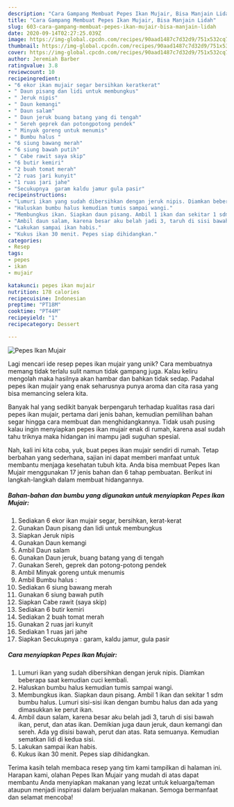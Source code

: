 ```yaml
---
description: "Cara Gampang Membuat Pepes Ikan Mujair, Bisa Manjain Lidah"
title: "Cara Gampang Membuat Pepes Ikan Mujair, Bisa Manjain Lidah"
slug: 603-cara-gampang-membuat-pepes-ikan-mujair-bisa-manjain-lidah
date: 2020-09-14T02:27:25.039Z
image: https://img-global.cpcdn.com/recipes/90aad1487c7d32d9/751x532cq70/pepes-ikan-mujair-foto-resep-utama.jpg
thumbnail: https://img-global.cpcdn.com/recipes/90aad1487c7d32d9/751x532cq70/pepes-ikan-mujair-foto-resep-utama.jpg
cover: https://img-global.cpcdn.com/recipes/90aad1487c7d32d9/751x532cq70/pepes-ikan-mujair-foto-resep-utama.jpg
author: Jeremiah Barber
ratingvalue: 3.8
reviewcount: 10
recipeingredient:
- "6 ekor ikan mujair segar bersihkan keratkerat"
- " Daun pisang dan lidi untuk membungkus"
- " Jeruk nipis"
- " Daun kemangi"
- " Daun salam"
- " Daun jeruk buang batang yang di tengah"
- " Sereh geprek dan potongpotong pendek"
- " Minyak goreng untuk menumis"
- " Bumbu halus "
- "6 siung bawang merah"
- "6 siung bawah putih"
- " Cabe rawit saya skip"
- "6 butir kemiri"
- "2 buah tomat merah"
- "2 ruas jari kunyit"
- "1 ruas jari jahe"
- "Secukupnya  garam kaldu jamur gula pasir"
recipeinstructions:
- "Lumuri ikan yang sudah dibersihkan dengan jeruk nipis. Diamkan beberapa saat kemudian cuci kembali."
- "Haluskan bumbu halus kemudian tumis sampai wangi."
- "Membungkus ikan. Siapkan daun pisang. Ambil 1 ikan dan sekitar 1 sdm bumbu halus. Lumuri sisi-sisi ikan dengan bumbu halus dan ada yang dimasukkan ke perut ikan."
- "Ambil daun salam, karena besar aku belah jadi 3, taruh di sisi bawah ikan, perut, dan atas ikan. Demikian juga daun jeruk, daun kemangi dan sereh. Ada yg disisi bawah, perut dan atas. Rata semuanya. Kemudian sematkan lidi di kedua sisi."
- "Lakukan sampai ikan habis."
- "Kukus ikan 30 menit. Pepes siap dihidangkan."
categories:
- Resep
tags:
- pepes
- ikan
- mujair

katakunci: pepes ikan mujair 
nutrition: 178 calories
recipecuisine: Indonesian
preptime: "PT18M"
cooktime: "PT44M"
recipeyield: "1"
recipecategory: Dessert

---
```



![Pepes Ikan Mujair](https://img-global.cpcdn.com/recipes/90aad1487c7d32d9/751x532cq70/pepes-ikan-mujair-foto-resep-utama.jpg)

Lagi mencari ide resep pepes ikan mujair yang unik? Cara membuatnya memang tidak terlalu sulit namun tidak gampang juga. Kalau keliru mengolah maka hasilnya akan hambar dan bahkan tidak sedap. Padahal pepes ikan mujair yang enak seharusnya punya aroma dan cita rasa yang bisa memancing selera kita.



Banyak hal yang sedikit banyak berpengaruh terhadap kualitas rasa dari pepes ikan mujair, pertama dari jenis bahan, kemudian pemilihan bahan segar hingga cara membuat dan menghidangkannya. Tidak usah pusing kalau ingin menyiapkan pepes ikan mujair enak di rumah, karena asal sudah tahu triknya maka hidangan ini mampu jadi suguhan spesial.


Nah, kali ini kita coba, yuk, buat pepes ikan mujair sendiri di rumah. Tetap berbahan yang sederhana, sajian ini dapat memberi manfaat untuk membantu menjaga kesehatan tubuh kita. Anda bisa membuat Pepes Ikan Mujair menggunakan 17 jenis bahan dan 6 tahap pembuatan. Berikut ini langkah-langkah dalam membuat hidangannya.

<!--inarticleads1-->

##### Bahan-bahan dan bumbu yang digunakan untuk menyiapkan Pepes Ikan Mujair:

1. Sediakan 6 ekor ikan mujair segar, bersihkan, kerat-kerat
1. Gunakan  Daun pisang dan lidi untuk membungkus
1. Siapkan  Jeruk nipis
1. Gunakan  Daun kemangi
1. Ambil  Daun salam
1. Gunakan  Daun jeruk, buang batang yang di tengah
1. Gunakan  Sereh, geprek dan potong-potong pendek
1. Ambil  Minyak goreng untuk menumis
1. Ambil  Bumbu halus :
1. Sediakan 6 siung bawang merah
1. Gunakan 6 siung bawah putih
1. Siapkan  Cabe rawit (saya skip)
1. Sediakan 6 butir kemiri
1. Sediakan 2 buah tomat merah
1. Gunakan 2 ruas jari kunyit
1. Sediakan 1 ruas jari jahe
1. Siapkan Secukupnya : garam, kaldu jamur, gula pasir




<!--inarticleads2-->

##### Cara menyiapkan Pepes Ikan Mujair:

1. Lumuri ikan yang sudah dibersihkan dengan jeruk nipis. Diamkan beberapa saat kemudian cuci kembali.
1. Haluskan bumbu halus kemudian tumis sampai wangi.
1. Membungkus ikan. Siapkan daun pisang. Ambil 1 ikan dan sekitar 1 sdm bumbu halus. Lumuri sisi-sisi ikan dengan bumbu halus dan ada yang dimasukkan ke perut ikan.
1. Ambil daun salam, karena besar aku belah jadi 3, taruh di sisi bawah ikan, perut, dan atas ikan. Demikian juga daun jeruk, daun kemangi dan sereh. Ada yg disisi bawah, perut dan atas. Rata semuanya. Kemudian sematkan lidi di kedua sisi.
1. Lakukan sampai ikan habis.
1. Kukus ikan 30 menit. Pepes siap dihidangkan.




Terima kasih telah membaca resep yang tim kami tampilkan di halaman ini. Harapan kami, olahan Pepes Ikan Mujair yang mudah di atas dapat membantu Anda menyiapkan makanan yang lezat untuk keluarga/teman ataupun menjadi inspirasi dalam berjualan makanan. Semoga bermanfaat dan selamat mencoba!
